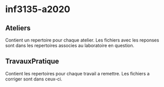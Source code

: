 # inf3135-a2020

## Ateliers

Contient un repertoire pour chaque atelier. Les fichiers avec les reponses sont dans les repertoires associes au laboratoire en question.

## TravauxPratique

Contient les repertoires pour chaque travail a remettre. Les fichiers a corriger sont dans ceux-ci.
